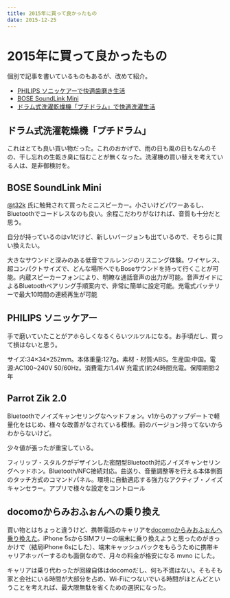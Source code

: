 ```yaml
---
title: 2015年に買って良かったもの
date: 2015-12-25
---
```


# 2015年に買って良かったもの

個別で記事を書いているものもあるが、改めて紹介。

- [PHILIPS ソニッケアーで快適歯磨き生活](/posts/2015/philips-sonicare.html)
- [BOSE SoundLink Mini](/posts/2015/bose-soundlink-mini.html)
- [ドラム式洗濯乾燥機「プチドラム」で快適洗濯生活](/posts/2015/panasonic-petit-drum.html)

## ドラム式洗濯乾燥機「プチドラム」

これはとても良い買い物だった。これのおかげで、雨の日も風の日もなんのその、干し忘れの生乾き臭に悩むことが無くなった。洗濯機の買い替えを考えている人は、是非御検討を。

<affiliate-link
  src="https://images-na.ssl-images-amazon.com/images/I/41W13dzl4dL.jpg"
  href="https://www.amazon.co.jp/dp/B00I0OAR92/"
  tag="1000ch-22"
  title="パナソニック 7.0kg ドラム式洗濯乾燥機【左開き】クリスタルホワイトPanasonic　プチドラム　エコナビ NA-VH310L-W">
</affiliate-link>

## BOSE SoundLink Mini

[@t32k](http://twitter.com/t32k) 氏に触発されて買ったミニスピーカー。小さいけどパワーあるし、Bluetoothでコードレスなのも良い。余程こだわりがなければ、音質も十分だと思う。

自分が持っているのはv1だけど、新しいバージョンも出ているので、そちらに買い換えたい。

<affiliate-link
  src="https://images-na.ssl-images-amazon.com/images/I/613oOsVXF8L._SX425_.jpg"
  href="https://www.amazon.co.jp/dp/B00YMCA3V8/"
  tag="1000ch-22"
  title="Bose SoundLink Mini II Bluetoothスピーカー ポータブル/ワイヤレス対応/通話可能 カーボン SLink Mini II CBN【国内正規品】">
  大きなサウンドと深みのある低音でフルレンジのリスニング体験。ワイヤレス、超コンパクトサイズで、どんな場所へでもBoseサウンドを持って行くことが可能。内蔵スピーカーフォンにより、明瞭な通話音声の出力が可能。音声ガイドによるBluetoothペアリング手順案内で、非常に簡単に設定可能。充電式バッテリーで最大10時間の連続再生が可能
</affiliate-link>

## PHILIPS ソニッケアー

手で磨いていたことがアホらしくなるくらいツルツルになる。お手頃だし、買って損はないと思う。

<affiliate-link
  src="https://images-na.ssl-images-amazon.com/images/I/61l2V4sGnoL._SY679_.jpg"
  href="https://www.amazon.co.jp/dp/B00C905644/"
  tag="1000ch-22"
  title="フィリップス 電動歯ブラシ ソニッケアー イージークリーン HX6520/50">
  サイズ:34×34×252mm。本体重量:127g。素材・材質:ABS。生産国:中国。電源:AC100~240V 50/60Hz。消費電力:1.4W 充電式(約24時間充電。保障期間:2年
</affiliate-link>

## Parrot Zik 2.0

Bluetoothでノイズキャンセリングなヘッドフォン。v1からのアップデートで軽量化をはじめ、様々な改善がなされている模様。前のバージョン持ってないからわからないけど。

少々値が張ったが重宝している。

<affiliate-link
  src="https://images-na.ssl-images-amazon.com/images/I/41ugw1cA1UL._SX425_.jpg"
  href="https://www.amazon.co.jp/dp/B00Q8KG49W/"
  tag="1000ch-22"
  title="【国内正規品】Parrot Zik2.0(ブラック) Bluetooth ワイヤレスヘッドフォン PF561030 PF561030(ZIK2BLACK)">
  フィリップ・スタルクがデザインした密閉型Bluetooth対応ノイズキャンセリングヘッドホン。Bluetooth/NFC接続対応。曲送り、音量調整等を行える本体側面のタッチ方式のコマンドパネル。環境に自動適応する強力なアクティブ・ノイズキャンセラー。アプリで様々な設定をコントロール
</affiliate-link>

## docomoからみおふぉんへの乗り換え

買い物とはちょっと違うけど、携帯電話のキャリアを[docomoからみおふぉんへ乗り換えた](/posts/2015/update-mobile-phone.html)。iPhone 5sからSIMフリーの端末に乗り換えようと思ったのがきっかけで（結局iPhone 6sにした）、端末キャッシュバックをもらうために携帯キャリアホッパーするのも面倒なので、月々の料金が格安になる mvno にした。

キャリアは乗り代わったが回線自体はdocomoだし、何も不満はない。そもそも家と会社にいる時間が大部分を占め、Wi-Fiにつないでいる時間がほとんどということを考えれば、最大限無駄を省くための選択になった。
